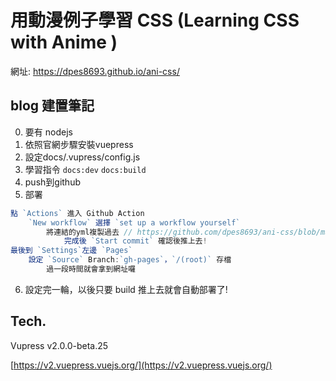 # 用動漫例子學習 CSS (Learning CSS with Anime )

網址:
https://dpes8693.github.io/ani-css/

## blog 建置筆記

0. 要有 nodejs 
1. 依照官網步驟安裝vuepress
2. 設定docs/.vupress/config.js
3. 學習指令 `docs:dev` `docs:build`
4. push到github
5. 部署
```js
點 `Actions` 進入 Github Action
    `New workflow` 選擇 `set up a workflow yourself`
        將連結的yml複製過去 // https://github.com/dpes8693/ani-css/blob/main/.github/workflows/main.yml
            完成後 `Start commit` 確認後推上去!
最後到 `Settings`左邊 `Pages`
    設定 `Source` Branch:`gh-pages`，`/(root)` 存檔
        過一段時間就會拿到網址囉
```
6. 設定完一輪，以後只要 build 推上去就會自動部署了!


## Tech.

Vupress v2.0.0-beta.25

[https://v2.vuepress.vuejs.org/](https://v2.vuepress.vuejs.org/)
